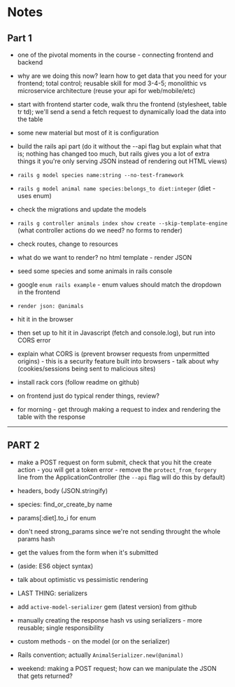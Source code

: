 # Notes

## Part 1
- one of the pivotal moments in the course - connecting frontend and backend
- why are we doing this now? learn how to get data that you need for your frontend; total control; reusable skill for mod 3-4-5; monolithic vs microservice architecture (reuse your api for web/mobile/etc)

- start with frontend starter code, walk thru the frontend (stylesheet, table tr td); we'll send a send a fetch request to dynamically load the data into the table

- some new material but most of it is configuration
- build the rails api part (do it without the --api flag but explain what that is; nothing has changed too much, but rails gives you a lot of extra things it you're only serving JSON instead of rendering out HTML views)

- `rails g model species name:string --no-test-framework`
- `rails g model animal name species:belongs_to diet:integer` (diet - uses enum)

- check the migrations and update the models

- `rails g controller animals index show create --skip-template-engine` (what controller actions do we need? no forms to render)
- check routes, change to resources

- what do we want to render? no html template - render JSON

- seed some species and some animals in rails console

- google `enum rails example` - enum values should match the dropdown in the frontend

- `render json: @animals`

- hit it in the browser

- then set up to hit it in Javascript (fetch and console.log), but run into CORS error
- explain what CORS is (prevent browser requests from unpermitted origins) - this is a security feature built into browsers - talk about why (cookies/sessions being sent to malicious sites)

- install rack cors (follow readme on github)

- on frontend just do typical render things, review?

- for morning - get through making a request to index and rendering the table with the response


-----

## PART 2

- make a POST request on form submit, check that you hit the create action - you will get a token error - remove the `protect_from_forgery` line from the ApplicationController (the `--api` flag will do this by default)
- headers, body (JSON.stringify)

- species: find_or_create_by name

- params[:diet].to_i for enum
- don't need strong_params since we're not sending throught the whole params hash

- get the values from the form when it's submitted

- (aside: ES6 object syntax)

- talk about optimistic vs pessimistic rendering

- LAST THING: serializers

- add `active-model-serializer` gem (latest version) from github

- manually creating the response hash vs using serializers - more reusable; single responsibility

- custom methods - on the model (or on the serializer)

- Rails convention; actually `AnimalSerializer.new(@animal)`

- weekend: making a POST request; how can we manipulate the JSON that gets returned?


